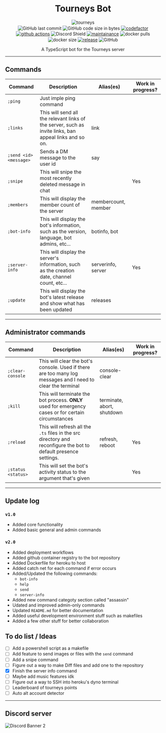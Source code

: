 <h1 align="center">Tourneys Bot</h1>
<p align="center">
    <img alt="tourneys" src="assets/banner.png"><br>
    <img alt="GitHub last commit" align="center" src="https://img.shields.io/github/last-commit/existential-nonce/tourneys-bot">
    <img alt="GitHub code size in bytes" align="center" src="https://img.shields.io/github/languages/code-size/existential-nonce/tourneys-bot">
    <a href="https://www.codefactor.io/repository/github/existential-nonce/tourneys-bot"><img alt="codefactor" align="center" src="https://www.codefactor.io/repository/github/existential-nonce/tourneys-bot/badge?s=21c9d17dad3405b1a8947910ddd6fe5a3dfab838"></a>
    <a href="https://actions-badge.atrox.dev/atrox/sync-dotenv/goto"><img alt="github actions" align="center" src="https://img.shields.io/endpoint.svg?url=https%3A%2F%2Factions-badge.atrox.dev%2Fatrox%2Fsync-dotenv%2Fbadge"></a>
    <img src="https://discordapp.com/api/guilds/688510763387715649/widget.png?style=shield" align="center" alt="Discord Shield"/>
    <a href="https://GitHub.com/Existential-nonce/Tourneys-bot/graphs/commit-activity">
    <img alt="maintainance" align="center" src="https://img.shields.io/badge/Maintained%3F-yes-green.svg"></a>
    <img alt="docker pulls" align="center" src="https://img.shields.io/docker/pulls/nonce1/tourneys-bot">
    <img alt="docker size" align="center" src="https://img.shields.io/docker/image-size/nonce1/tourneys-bot/latest">
    <a href="https://GitHub.com/Existential-nonce/Tourneys-bot">
    <img alt="release" align="center" src="https://img.shields.io/github/release/Existential-nonce/Tourneys-bot"></a>
    <img alt="GitHub" align="center" src="https://img.shields.io/github/license/existential-nonce/tourneys-bot">
    <br>
</p>
<p align="center"> A TypeScript bot for the Tourneys server </p>

- - -

## Commands
| Command | Description | Alias(es) | Work in progress? |
|---|---|---|---|
| `;ping` | Just imple ping command ||| 
| `;links` | This will send all the relevant links of the server, such as invite links, ban appeal links and so on. | link ||
| `;send <id> <message>` | Sends a DM message to the user id | say ||
| `;snipe` | This will snipe the most recently deleted message in chat || Yes |
| `;members` | This will display the member count of the server | membercount, member ||
| `;bot-info` | This will display the bot's information, such as the version, language, bot admins, etc... | botinfo, bot ||
| `;server-info` | This will display the server's information, such as the creation date, channel count, etc... | serverinfo, server | Yes |
| `;update` | This will display the bot's latest release and show what has been updated | releases ||

- - -

## Administrator commands
| Command | Description | Alias(es) | Work in progress? | 
|---|---|---|---|
| `;clear-console` | This will clear the bot's console. Used if there are too many log messages and I need to clear the terminal | console-clear ||
| `;kill` | This will terminate the bot process. **ONLY** used for emergency cases or for certain circumstances | terminate, abort, shutdown ||
| `;reload` | This will refresh all the `.ts` files in the src directory and reconfigure the bot to default presence settings. | refresh, reboot | Yes |
| `;status <status>` | This will set the bot's activity status to the argument that's given || Yes |

- - -

## Update log

### `v1.0`
- Added core functionality
- Added basic general and admin commands

### `v2.0`
- Added deployment workflows
- Added github container registry to the bot repository
- Added Dockerfile for heroku to host
- Added catch net for each command if error occurs
- Added/Updated the following commands:
    - `bot-info`
    - `help`
    - `send`
    - `server-info`
- Added new command categoty section called "assassin"
- Udated and improved admin-only commands
- Updated `README.md` for better documentation
- Added useful development environment stuff such as makefiles
- Added a few other stuff for better collaboration


## To do list / Ideas
- [ ] Add a powershell script as a makefile
- [ ] Add feature to send images or files with the `send` command
- [ ] Add a snipe command
- [ ] Figure out a way to make Diff files and add one to the repository
- [x] Finish the server info command
- [ ] Maybe add music features idk
- [ ] Figure out a way to SSH into heroku's dyno terminal
- [ ] Leaderboard of tourneys points
- [ ] Auto alt account detector

- - -

## Discord server
<img src="https://discordapp.com/api/guilds/688510763387715649/widget.png?style=banner2" alt="Discord Banner 2"/>
